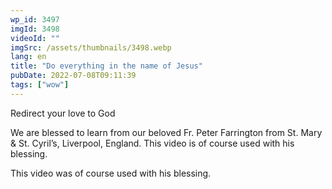 ```yaml
---
wp_id: 3497
imgId: 3498
videoId: ""
imgSrc: /assets/thumbnails/3498.webp
lang: en
title: "Do everything in the name of Jesus"
pubDate: 2022-07-08T09:11:39
tags: ["wow"]
---
```


<p>Redirect your love to God</p>
<p>We are blessed to learn from our beloved Fr. Peter Farrington from St. Mary & St. Cyril&#8217;s, Liverpool, England. This video is of course used with his blessing.</p>
<p>This video was of course used with his blessing. </p>
